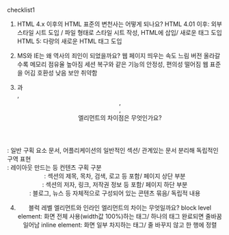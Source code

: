 checklist1

1. HTML 4.x 이후의 HTML 표준의 변천사는 어떻게 되나요?
HTML 4.01 이후: 외부 스타일 시트 도입 /
	         파일 형태로 스타일 시트 작성, HTML에 삽입/
	         새로운 태그 도입
HTML 5: 다량의 새로운 HTML 태그 도입

2. MS와 IE는 왜 역사의 죄인이 되었을까요?
웹 페이지 띄우는 속도 느림
버전 올라갈수록 메모리 점유율 높아짐
세션 복구와 같은 기능의 안정성, 편의성 떨어짐
웹 표준을 어김
호환성 낮음
보안 취약함

3. <section>과 <div>, <header>, <footer>, <article> 엘리먼트의 차이점은 무엇인가요?
<section>: 일반 구획 요소 문서, 어플리케이션의 일반적인 섹션/ 관계있는 문서 분리해 독립적인 구역 표현
<div>: 레이아웃 만드는 등 컨텐츠 구획 구분
<header>: 섹션의 제목, 목차, 검색, 로고 등 포함/ 페이지 상단 부분
<footer>: 섹션의 저자, 링크, 저작권 정보 등 포함/ 페이지 하단 부분
<article>: 블로그, 뉴스 등 자체적으로 구성되어 있는 콘텐츠 묶음/ 독립적 내용

4. 블럭 레벨 엘리먼트와 인라인 엘리먼트의 차이는 무엇일까요?
block level element: 화면 전체 사용(width값 100%)하는 태그/ 하나의 태그 완료되면 줄바꿈 일어남
inline element: 화면 일부 차지하는 태그/ 줄 바꾸지 않고 한 행에 정렬
